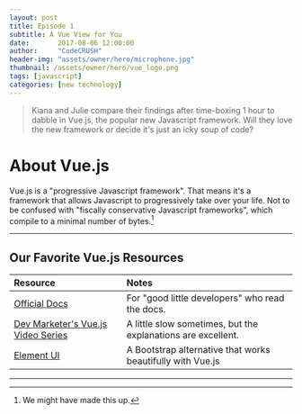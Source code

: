 ```yaml
---
layout: post
title: Episode 1
subtitle: A Vue View for You
date:       2017-08-06 12:00:00
author:     "CodeCRUSH"
header-img: "assets/owner/hero/microphone.jpg"
thumbnail: /assets/owner/hero/vue_logo.png
tags: [javascript]
categories: [new technology]
---
```


> Kiana and Julie compare their findings after time-boxing 1 hour to dabble in Vue.js, the popular new Javascript framework. Will they love the new framework or decide it's just an icky soup of code?


# About Vue.js
Vue.js is a "progressive Javascript framework". That means it's a framework that
allows Javascript to progressively take over your life. Not to be confused with
"fiscally conservative Javascript frameworks", which compile to a minimal number
of bytes.[^1]


___

## Our Favorite Vue.js Resources


| Resource                  | Notes  |
|:--------------------------| :-----|
| [Official Docs](https://vuejs.org/)| For "good little developers" who read the docs.|
| [Dev Marketer's Vue.js Video Series](https://youtu.be/vzSjlLzGB1A)| A little slow sometimes, but the explanations are excellent.|
| [Element UI](http://element.eleme.io/#/en-US) | A Bootstrap alternative that works beautifully with Vue.js  |

___

[^1]: We might have made this up.
